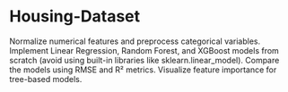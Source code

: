 # Housing-Dataset
Normalize numerical features and preprocess categorical variables.
Implement Linear Regression, Random Forest, and XGBoost models from scratch (avoid using built-in libraries like sklearn.linear_model).
Compare the models using RMSE and R² metrics.
Visualize feature importance for tree-based models.
